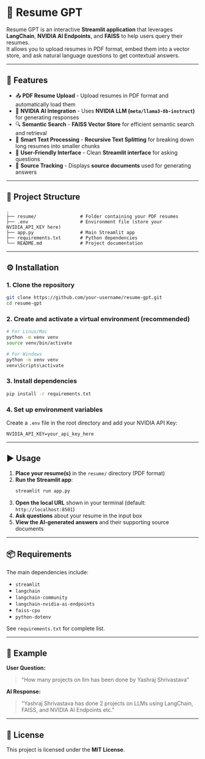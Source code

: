 # 📄 Resume GPT

Resume GPT is an interactive **Streamlit application** that leverages **LangChain**, **NVIDIA AI Endpoints**, and **FAISS** to help users query their resumes.  
It allows you to upload resumes in PDF format, embed them into a vector store, and ask natural language questions to get contextual answers.

---

## 🚀 Features

- 📤 **PDF Resume Upload** - Upload resumes in PDF format and automatically load them
- 🤖 **NVIDIA AI Integration** - Uses **NVIDIA LLM (`meta/llama3-8b-instruct`)** for generating responses
- 🔍 **Semantic Search** - **FAISS Vector Store** for efficient semantic search and retrieval
- 📝 **Smart Text Processing** - **Recursive Text Splitting** for breaking down long resumes into smaller chunks
- 🎨 **User-Friendly Interface** - Clean **Streamlit interface** for asking questions
- 📑 **Source Tracking** - Displays **source documents** used for generating answers

---

## 📂 Project Structure

```
.
├── resume/                # Folder containing your PDF resumes
├── .env                   # Environment file (store your NVIDIA_API_KEY here)
├── app.py                 # Main Streamlit app
├── requirements.txt       # Python dependencies
└── README.md              # Project documentation
```

---

## ⚙️ Installation

### 1. Clone the repository
```bash
git clone https://github.com/your-username/resume-gpt.git
cd resume-gpt
```

### 2. Create and activate a virtual environment (recommended)
```bash
# For Linux/Mac
python -m venv venv
source venv/bin/activate

# For Windows
python -m venv venv
venv\Scripts\activate
```

### 3. Install dependencies
```bash
pip install -r requirements.txt
```

### 4. Set up environment variables
Create a `.env` file in the root directory and add your NVIDIA API Key:
```env
NVIDIA_API_KEY=your_api_key_here
```

---

## ▶️ Usage

1. **Place your resume(s)** in the `resume/` directory (PDF format)
2. **Run the Streamlit app**:
   ```bash
   streamlit run app.py
   ```
3. **Open the local URL** shown in your terminal (default: `http://localhost:8501`)
4. **Ask questions** about your resume in the input box
5. **View the AI-generated answers** and their supporting source documents

---

## 📦 Requirements

The main dependencies include:
- `streamlit`
- `langchain`
- `langchain-community`
- `langchain-nvidia-ai-endpoints`
- `faiss-cpu`
- `python-dotenv`

See `requirements.txt` for complete list.

---

## 📸 Example

**User Question:**
> "How many projects on llm has been done by Yashraj Shrivastava"

**AI Response:**
> "Yashraj Shrivastava has done 2 projects on LLMs using LangChain, FAISS, and NVIDIA AI Endpoints etc."

---

## 📜 License

This project is licensed under the **MIT License**.